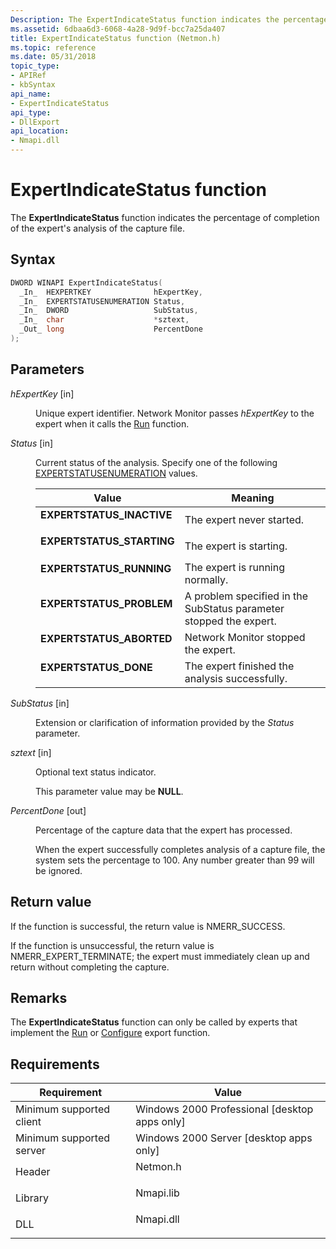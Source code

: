 ```yaml
---
Description: The ExpertIndicateStatus function indicates the percentage of completion of the experts analysis of the capture file.
ms.assetid: 6dbaa6d3-6068-4a28-9d9f-bcc7a25da407
title: ExpertIndicateStatus function (Netmon.h)
ms.topic: reference
ms.date: 05/31/2018
topic_type: 
- APIRef
- kbSyntax
api_name: 
- ExpertIndicateStatus
api_type: 
- DllExport
api_location: 
- Nmapi.dll
---
```


# ExpertIndicateStatus function

The **ExpertIndicateStatus** function indicates the percentage of completion of the expert's analysis of the capture file.

## Syntax


```C++
DWORD WINAPI ExpertIndicateStatus(
  _In_  HEXPERTKEY              hExpertKey,
  _In_  EXPERTSTATUSENUMERATION Status,
  _In_  DWORD                   SubStatus,
  _In_  char                    *sztext,
  _Out_ long                    PercentDone
);
```



## Parameters

<dl> <dt>

*hExpertKey* \[in\]
</dt> <dd>

Unique expert identifier. Network Monitor passes *hExpertKey* to the expert when it calls the [Run](run.md) function.

</dd> <dt>

*Status* \[in\]
</dt> <dd>

Current status of the analysis. Specify one of the following [EXPERTSTATUSENUMERATION](expertstatusenumeration.md) values.



| Value                                                                                                                                                                                 | Meaning                                                                        |
|---------------------------------------------------------------------------------------------------------------------------------------------------------------------------------------|--------------------------------------------------------------------------------|
| <span id="EXPERTSTATUS_INACTIVE"></span><span id="expertstatus_inactive"></span><dl> <dt>**EXPERTSTATUS\_INACTIVE**</dt> </dl> | The expert never started. <br/>                                          |
| <span id="EXPERTSTATUS_STARTING"></span><span id="expertstatus_starting"></span><dl> <dt>**EXPERTSTATUS\_STARTING**</dt> </dl> | The expert is starting. <br/>                                            |
| <span id="EXPERTSTATUS_RUNNING"></span><span id="expertstatus_running"></span><dl> <dt>**EXPERTSTATUS\_RUNNING**</dt> </dl>    | The expert is running normally. <br/>                                    |
| <span id="EXPERTSTATUS_PROBLEM"></span><span id="expertstatus_problem"></span><dl> <dt>**EXPERTSTATUS\_PROBLEM**</dt> </dl>    | A problem specified in the SubStatus parameter stopped the expert. <br/> |
| <span id="EXPERTSTATUS_ABORTED"></span><span id="expertstatus_aborted"></span><dl> <dt>**EXPERTSTATUS\_ABORTED**</dt> </dl>    | Network Monitor stopped the expert. <br/>                                |
| <span id="EXPERTSTATUS_DONE"></span><span id="expertstatus_done"></span><dl> <dt>**EXPERTSTATUS\_DONE**</dt> </dl>             | The expert finished the analysis successfully. <br/>                     |



 

</dd> <dt>

*SubStatus* \[in\]
</dt> <dd>

Extension or clarification of information provided by the *Status* parameter.

</dd> <dt>

*sztext* \[in\]
</dt> <dd>

Optional text status indicator.

This parameter value may be **NULL**.

</dd> <dt>

*PercentDone* \[out\]
</dt> <dd>

Percentage of the capture data that the expert has processed.

When the expert successfully completes analysis of a capture file, the system sets the percentage to 100. Any number greater than 99 will be ignored.

</dd> </dl>

## Return value

If the function is successful, the return value is NMERR\_SUCCESS.

If the function is unsuccessful, the return value is NMERR\_EXPERT\_TERMINATE; the expert must immediately clean up and return without completing the capture.

## Remarks

The **ExpertIndicateStatus** function can only be called by experts that implement the [Run](run.md) or [Configure](configure.md) export function.

## Requirements



| Requirement | Value |
|-------------------------------------|--------------------------------------------------------------------------------------|
| Minimum supported client<br/> | Windows 2000 Professional \[desktop apps only\]<br/>                           |
| Minimum supported server<br/> | Windows 2000 Server \[desktop apps only\]<br/>                                 |
| Header<br/>                   | <dl> <dt>Netmon.h</dt> </dl>  |
| Library<br/>                  | <dl> <dt>Nmapi.lib</dt> </dl> |
| DLL<br/>                      | <dl> <dt>Nmapi.dll</dt> </dl> |
